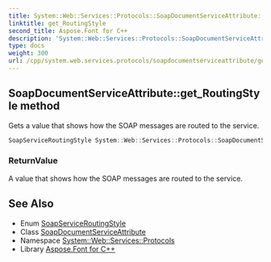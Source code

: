 ```yaml
---
title: System::Web::Services::Protocols::SoapDocumentServiceAttribute::get_RoutingStyle method
linktitle: get_RoutingStyle
second_title: Aspose.Font for C++
description: 'System::Web::Services::Protocols::SoapDocumentServiceAttribute::get_RoutingStyle method. Gets a value that shows how the SOAP messages are routed to the service in C++.'
type: docs
weight: 300
url: /cpp/system.web.services.protocols/soapdocumentserviceattribute/get_routingstyle/
---
```

## SoapDocumentServiceAttribute::get_RoutingStyle method


Gets a value that shows how the SOAP messages are routed to the service.

```cpp
SoapServiceRoutingStyle System::Web::Services::Protocols::SoapDocumentServiceAttribute::get_RoutingStyle()
```


### ReturnValue

A value that shows how the SOAP messages are routed to the service.

## See Also

* Enum [SoapServiceRoutingStyle](../../soapserviceroutingstyle/)
* Class [SoapDocumentServiceAttribute](../)
* Namespace [System::Web::Services::Protocols](../../)
* Library [Aspose.Font for C++](../../../)
